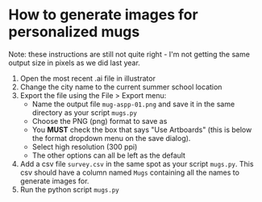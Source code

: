 # How to generate images for personalized mugs

Note: these instructions are still not quite right - I'm not getting the same output size in pixels as we did last year.

1. Open the most recent .ai file in illustrator
2. Change the city name to the current summer school location
3. Export the file using the File > Export menu:
    - Name the output file `mug-aspp-01.png` and save it in the same directory as your script `mugs.py`
    - Choose the PNG (png) format to save as
    - You **MUST** check the box that says "Use Artboards" (this is below the format dropdown menu on the save dialog).
    - Select high resolution (300 ppi)
    - The other options can all be left as the default
4. Add a csv file `survey.csv` in the same spot as your script `mugs.py`. This csv should have a column named `Mugs` containing all the names to generate images for.
5. Run the python script `mugs.py`
